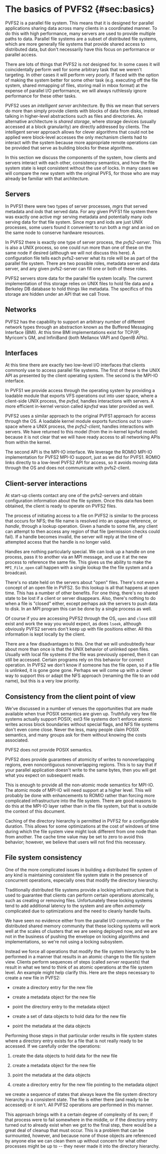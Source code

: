 The basics of PVFS2 {#sec:basics}
===================

PVFS2 is a parallel file system. This means that it is designed for
parallel applications sharing data across many clients in a coordinated
manner. To do this with high performance, many servers are used to
provide multiple paths to data. Parallel file systems are a subset of
distributed file systems, which are more generally file systems that
provide shared access to distributed data, but don't necessarily have
this focus on performance or parallel access.

There are lots of things that PVFS2 is *not* designed for. In some cases
it will coincidentally perform well for some arbitrary task that we
weren't targeting. In other cases it will perform very poorly. If faced
with the option of making the system better for some other task (e.g.
executing off the file system, shared mmapping of files, storing mail in
mbox format) at the expense of parallel I/O performance, we will always
ruthlessly ignore performance for these other tasks.

PVFS2 uses an *intelligent server* architecture. By this we mean that
servers do more than simply provide clients with blocks of data from
disks, instead talking in higher-level abstractions such as files and
directories. An alternative architecture is *shared storage*, where
storage devices (usually accessed at a block granularity) are directly
addressed by clients. The intelligent server approach allows for clever
algorithms that could not be applied were block-level accesses the only
mechanism clients had to interact with the system because more
appropriate remote operations can be provided that serve as building
blocks for these algorithms.

In this section we discuss the components of the system, how clients and
servers interact with each other, consistency semantics, and how the
file system state is kept consistent without the use of locks. In many
cases we will compare the new system with the original PVFS, for those
who are may already be familiar with that architecture.

Servers
-------

In PVFS1 there were two types of server processes, *mgrs* that served
metadata and *iods* that served data. For any given PVFS1 file system
there was exactly one active mgr serving metadata and potentially many
*iods* serving data for that file system. Since mgrs and iods are just
UNIX processes, some users found it convenient to run both a mgr and an
iod on the same node to conserve hardware resources.

In PVFS2 there is exactly one type of server process, the
*pvfs2-server*. This is also a UNIX process, so one could run more than
one of these on the same node if desired (although we will not discuss
this here). A configuration file tells each pvfs2-server what its role
will be as part of the parallel file system. There are two possible
roles, metadata server and data server, and any given pvfs2-server can
fill one or both of these roles.

PVFS2 servers store data for the parallel file system locally. The
current implementation of this storage relies on UNIX files to hold file
data and a Berkeley DB database to hold things like metadata. The
specifics of this storage are hidden under an API that we call Trove.

Networks
--------

PVFS2 has the capability to support an arbitrary number of different
network types through an abstraction known as the Buffered Messaging
Interface (BMI). At this time BMI implementations exist for TCP/IP,
Myricom's GM, and InfiniBand (both Mellanox VAPI and OpenIB APIs).

Interfaces
----------

At this time there are exactly two low-level I/O interfaces that clients
commonly use to access parallel file systems. The first of these is the
UNIX API as presented by the client operating system. The second is the
MPI-IO interface.

In PVFS1 we provide access through the operating system by providing a
loadable module that exports VFS operations out into user space, where a
client-side UNIX process, the *pvfsd*, handles interactions with
servers. A more efficient in-kernel version called *kpvfsd* was later
provided as well.

PVFS2 uses a similar approach to the original PVFS1 approach for access
through the OS. A loadable kernel module exports functions out to
user-space where a UNIX process, the *pvfs2-client*, handles
interactions with servers. We have returned to this model (from the
in-kernel kpvfsd model) because it is not clear that we will have ready
access to all networking APIs from within the kernel.

The second API is the MPI-IO interface. We leverage the ROMIO MPI-IO
implementation for PVFS2 MPI-IO support, just as we did for PVFS1. ROMIO
links directly to a low-level PVFS2 API for access, so it avoids moving
data through the OS and does not communicate with pvfs2-client.

Client-server interactions
--------------------------

At start-up clients contact any one of the pvfs2-servers and obtain
configuration information about the file system. Once this data has been
obtained, the client is ready to operate on PVFS2 files.

The process of initiating access to a file on PVFS2 is similar to the
process that occurs for NFS; the file name is resolved into an opaque
reference, or *handle*, through a lookup operation. Given a handle to
some file, any client can attempt to then access any region of that file
(permission checks could fail). If a handle becomes invalid, the server
will reply at the time of attempted access that the handle is no longer
valid.

Handles are nothing particularly special. We can look up a handle on one
process, pass it to another via an MPI message, and use it at the new
process to reference the same file. This gives us the ability to make
the `MPI_File_open` call happen with a single lookup the the file system
and a broadcast.

There's no state held on the servers about "open" files. There's not
even a concept of an open file in PVFS2. So this lookup is all that
happens at open time. This has a number of other benefits. For one
thing, there's no shared state to be lost if a client or server
disappears. Also, there's nothing to do when a file is "closed" either,
except perhaps ask the servers to push data to disk. In an MPI program
this can be done by a single process as well.

Of course if you are accessing PVFS2 through the OS, `open` and `close`
still exist and work the way you would expect, as does `lseek`, although
obviously PVFS2 servers don't keep up with file positions either. All
this information is kept locally by the client.

There are a few disadvantages to this. One that we will undoubtedly hear
about more than once is that the UNIX behavior of unlinked open files.
Usually with local file systems if the file was previously opened, then
it can still be accessed. Certain programs rely on this behavior for
correct operation. In PVFS2 we don't know if someone has the file open,
so if a file is unlinked, it is gone gone gone. Perhaps we will come up
with a clever way to support this or adapt the NFS approach (renaming
the file to an odd name), but this is a very low priority.

Consistency from the client point of view
-----------------------------------------

We've discussed in a number of venues the opportunities that are made
available when true POSIX semantics are given up. Truthfully very few
file systems actually support POSIX; ext3 file systems don't enforce
atomic writes across block boundaries without special flags, and NFS
file systems don't even come close. Never the less, many people claim
POSIX semantics, and many groups ask for them without knowing the costs
associated.

PVFS2 does not provide POSIX semantics.

PVFS2 does provide guarantees of atomicity of writes to nonoverlapping
regions, even noncontiguous nonoverlapping regions. This is to say that
if your parallel application doesn't write to the same bytes, then you
will get what you expect on subsequent reads.

This is enough to provide all the non-atomic mode semantics for MPI-IO.
The atomic mode of MPI-IO will need support at a higher level. This will
probably be done with enhancements to ROMIO rather than forcing more
complicated infrastructure into the file system. There are good reasons
to do this at the MPI-IO layer rather than in the file system, but that
is outside the context of this document.

Caching of the directory hierarchy is permitted in PVFS2 for a
configurable duration. This allows for some optimizations at the cost of
windows of time during which the file system view might look different
from one node than from another. The cache time value may be set to zero
to avoid this behavior; however, we believe that users will not find
this necessary.

File system consistency
-----------------------

One of the more complicated issues in building a distributed file system
of any kind is maintaining consistent file system state in the presence
of concurrent operations, especially ones that modify the directory
hierarchy.

Traditionally distributed file systems provide a locking infrastructure
that is used to guarantee that clients can perform certain operations
atomically, such as creating or removing files. Unfortunately these
locking systems tend to add additional latency to the system and are
often *extremely* complicated due to optimizations and the need to
cleanly handle faults.

We have seen no evidence either from the parallel I/O community or the
distributed shared memory community that these locking systems will work
well at the scales of clusters that we are seeing deployed now, and we
are not in the business of pushing the envelope on locking algorithms
and implementations, so we're not using a locking subsystem.

Instead we force all operations that modify the file system hierarchy to
be performed in a manner that results in an atomic change to the file
system view. Clients perform sequences of steps (called *server
requests*) that result in what we tend to think of as atomic operations
at the file system level. An example might help clarify this. Here are
the steps necessary to create a new file in PVFS2:

-   create a directory entry for the new file

-   create a metadata object for the new file

-   point the directory entry to the metadata object

-   create a set of data objects to hold data for the new file

-   point the metadata at the data objects

Performing those steps in that particular order results in file system
states where a directory entry exists for a file that is not really
ready to be accessed. If we carefully order the operations:

1.  create the data objects to hold data for the new file

2.  create a metadata object for the new file

3.  point the metadata at the data objects

4.  create a directory entry for the new file pointing to the metadata
    object

we create a sequence of states that always leave the file system
directory hierarchy in a consistent state. The file is either there (and
ready to be accessed) or it isn't. All PVFS2 operations are performed in
this manner.

This approach brings with it a certain degree of complexity of its own;
if that process were to fail somewhere in the middle, or if the
directory entry turned out to already exist when we got to the final
step, there would be a great deal of cleanup that must occur. This is a
problem that can be surmounted, however, and because none of those
objects are referenced by anyone else we can clean them up without
concern for what other processes might be up to -- they never made it
into the directory hierarchy.
